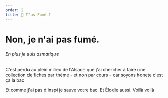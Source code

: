 ```yaml
---
order: 2
title: 🧐 T'as Fumé ?
---
```


# Non, je n'ai pas fumé.
###### En plus je suis asmatique

C'est perdu au plein milieu de l'Alsace que j'ai chercher à faire une collection de fiches par thème - et non par cours - car soyons honete c'est ça la bac

Et comme j'ai pas d'inspi je sauve votre bac. Et Élodie aussi. Voilà voilà 